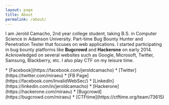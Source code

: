 ```yaml
---
layout: page
title: About
permalink: /about/
---
```


I am Jerold Camacho, 2nd year college student, taking B.S. in Computer Science in Adamson University. Part-time Bug Bounty Hunter and Penetration Tester that focuses on web applications. I started participating in bug bounty platforms like **Bugcrowd** and **Hackerone** on early 2014. Acknowledged on several websites such as Google, Microsoft, Twitter, Samsung, Blackberry, etc. I also play CTF on my leisure time.

<div class="divider"></div>
* [Facebook](https://facebook.com/jeroldcamacho)
* [Twitter](https://twitter.com/miraeu) 
* [FB Page](https://facebook.com/InvalidWebSec/)
* [LinkedIn](https://linkedin.com/in/jeroldcamacho)
* [Hackerone](https://hackerone.com/miraeu)
* [Bugcrowd](https://bugcrowd.com/miraeu)
* [CTFtime](https://ctftime.org/team/73615)